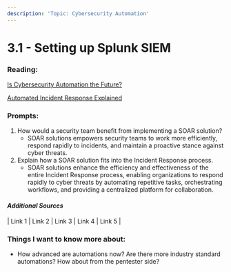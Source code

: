 ```yaml
---
description: 'Topic: Cybersecurity Automation'
---
```


# 3.1 - Setting up Splunk SIEM

### Reading:

[Is Cybersecurity Automation the Future?](https://www.forbes.com/sites/forbestechcouncil/2019/08/20/is-cybersecurity-automation-the-future/#4cd22ea4589c)

[Automated Incident Response Explained](https://cybersecurity.att.com/blogs/security-essentials/automated-incident-response-in-action-7-killer-use-cases)

### Prompts:

1. How would a security team benefit from implementing a SOAR solution?
   * SOAR solutions empowers security teams to work more efficiently, respond rapidly to incidents, and maintain a proactive stance against cyber threats.
2. Explain how a SOAR solution fits into the Incident Response process.
   * SOAR solutions enhance the efficiency and effectiveness of the entire Incident Response process, enabling organizations to respond rapidly to cyber threats by automating repetitive tasks, orchestrating workflows, and providing a centralized platform for collaboration.

#### _Additional Sources_

\| Link 1 | Link 2 | Link 3 | Link 4 | Link 5 |

### Things I want to know more about:

* How advanced are automations now? Are there more industry standard automations? How about from the pentester side?
